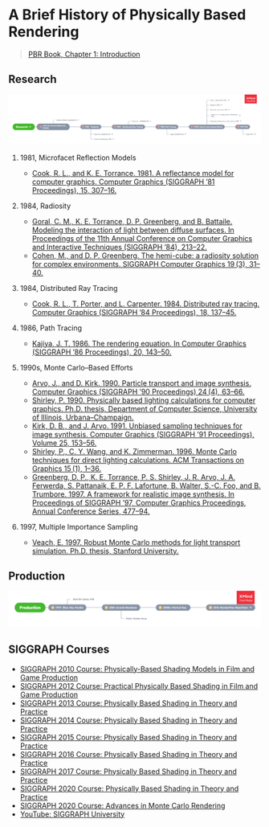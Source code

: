 # A Brief History of Physically Based Rendering

> [PBR Book, Chapter 1: Introduction](http://www.pbr-book.org/3ed-2018/Introduction/A_Brief_History_of_Physically_Based_Rendering.html)

## Research

![research timeline](./docs/images/research.png)

1. 1981, Microfacet Reflection Models
    - [Cook, R. L., and K. E. Torrance. 1981. A reflectance model for computer graphics. Computer Graphics (SIGGRAPH ’81 Proceedings), 15, 307–16.](https://dl.acm.org/doi/10.1145/357290.357293)

1. 1984, Radiosity
    - [Goral, C. M., K. E. Torrance, D. P. Greenberg, and B. Battaile. Modeling the interaction of light between diffuse surfaces. In Proceedings of the 11th Annual Conference on Computer Graphics and Interactive Techniques (SIGGRAPH ’84), 213–22.](https://dl.acm.org/doi/10.1145/800031.808601)
    - [Cohen, M., and D. P.  Greenberg. The hemi-cube: a radiosity solution for complex environments. SIGGRAPH Computer Graphics 19 (3), 31–40.](https://dl.acm.org/doi/10.1145/325334.325171)

1. 1984, Distributed Ray Tracing
    - [Cook, R. L., T. Porter, and L. Carpenter. 1984. Distributed ray tracing. Computer Graphics (SIGGRAPH ’84 Proceedings), 18, 137–45.](https://dl.acm.org/doi/10.1145/800031.808590)

1. 1986, Path Tracing
    - [Kajiya, J. T. 1986. The rendering equation. In Computer Graphics (SIGGRAPH ’86 Proceedings), 20, 143–50.](https://dl.acm.org/doi/10.1145/15922.15902)

1. 1990s, Monte Carlo–Based Efforts
    - [Arvo, J., and D. Kirk. 1990. Particle transport and image synthesis. Computer Graphics (SIGGRAPH ’90 Proceedings) 24 (4), 63–66.](https://dl.acm.org/doi/10.1145/97879.97886)
    - [Shirley, P. 1990. Physically based lighting calculations for computer graphics. Ph.D. thesis, Department of Computer Science, University of Illinois, Urbana–Champaign.](https://dl.acm.org/doi/book/10.5555/124947)
    - [Kirk, D. B., and J. Arvo. 1991. Unbiased sampling techniques for image synthesis. Computer Graphics (SIGGRAPH ’91 Proceedings), Volume 25, 153–56.](https://dl.acm.org/doi/10.1145/122718.122735)
    - [Shirley, P., C. Y. Wang, and K. Zimmerman. 1996. Monte Carlo techniques for direct lighting calculations. ACM Transactions on Graphics 15 (1), 1–36.](https://dl.acm.org/doi/10.1145/226150.226151)
    - [Greenberg, D. P., K. E. Torrance, P. S. Shirley, J. R. Arvo, J. A. Ferwerda, S. Pattanaik, E. P. F. Lafortune, B. Walter, S.-C. Foo, and B. Trumbore. 1997. A framework for realistic image synthesis. In Proceedings of SIGGRAPH ’97, Computer Graphics Proceedings, Annual Conference Series, 477–94.](https://dl.acm.org/doi/10.1145/258734.258914)

1. 1997, Multiple Importance Sampling
    - [Veach, E. 1997. Robust Monte Carlo methods for light transport simulation. Ph.D. thesis, Stanford University.]()

## Production    

![production timeline](./docs/images/production.png)

## SIGGRAPH Courses

- [SIGGRAPH 2010 Course: Physically-Based Shading Models in Film and Game Production](http://renderwonk.com/publications/s2010-shading-course/)
- [SIGGRAPH 2012 Course: Practical Physically Based Shading in Film and Game Production](http://blog.selfshadow.com/publications/s2012-shading-course/)
- [SIGGRAPH 2013 Course: Physically Based Shading in Theory and Practice](http://blog.selfshadow.com/publications/s2013-shading-course/)
- [SIGGRAPH 2014 Course: Physically Based Shading in Theory and Practice](https://blog.selfshadow.com/publications/s2014-shading-course/)
- [SIGGRAPH 2015 Course: Physically Based Shading in Theory and Practice](https://blog.selfshadow.com/publications/s2015-shading-course/)
- [SIGGRAPH 2016 Course: Physically Based Shading in Theory and Practice](https://blog.selfshadow.com/publications/s2016-shading-course/)
- [SIGGRAPH 2017 Course: Physically Based Shading in Theory and Practice](https://blog.selfshadow.com/publications/s2017-shading-course/)
- [SIGGRAPH 2020 Course: Physically Based Shading in Theory and Practice](https://blog.selfshadow.com/publications/s2020-shading-course/)
- [SIGGRAPH 2020 Course: Advances in Monte Carlo Rendering](https://sites.google.com/view/legacyofjaroslav)
- [YouTube: SIGGRAPH University](https://www.youtube.com/playlist?list=PLUPhVMQuDB_aWSKj7L_-3Ot_nxBze_YMy)